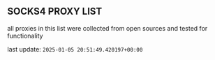 ## SOCKS4 PROXY LIST

all proxies in this list were collected from open sources and tested for functionality

last update: `2025-01-05 20:51:49.420197+00:00`